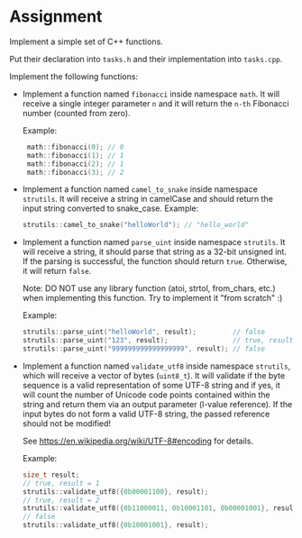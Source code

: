 # Assignment
Implement a simple set of C++ functions.

Put their declaration into `tasks.h` and their implementation into `tasks.cpp`.

Implement the following functions:
- Implement a function named `fibonacci` inside namespace `math`.
    It will receive a single integer parameter `n` and it will return the `n-th` Fibonacci number (counted from zero).
    
    Example:
    ```cpp
     math::fibonacci(0); // 0
     math::fibonacci(1); // 1
     math::fibonacci(2); // 1
     math::fibonacci(3); // 2
    ```
- Implement a function named `camel_to_snake` inside namespace `strutils`.
  It will receive a string in camelCase and should return the input string converted to snake_case.
  Example:
  ```cpp
  strutils::camel_to_snake("helloWorld"); // "hello_world"
  ```

- Implement a function named `parse_uint` inside namespace `strutils`.
  It will receive a string, it should parse that string as a 32-bit unsigned int.
  If the parsing is successful, the function should return `true`. Otherwise, it will return `false`.

  <!-- For the parsing to be successful, the input string has to contain a valid decimal representation of a 32-bit unsigned integer. -->
  <!-- If it contains any character other than a digit (0-9) anywhere in the string, parsing fails. -->
  <!-- If the string is empty, parsing fails. -->
  <!-- If the contained number is too large (it overflows 32-bit unsigned integer), parsing fails. -->

  Note: DO NOT use any library function (atoi, strtol, from_chars, etc.) when implementing this function. Try to implement it "from scratch" :)

  Example:
  ```cpp
  strutils::parse_uint("helloWorld", result);         // false
  strutils::parse_uint("123", result);                // true, result == 123
  strutils::parse_uint("999999999999999999", result); // false
  ```

- Implement a function named `validate_utf8` inside namespace `strutils`, which will receive a vector of bytes (`uint8_t`).
  It will validate if the byte sequence is a valid representation of some UTF-8 string and if yes, it will count the number of Unicode code points contained within the string and return them via an output parameter (l-value reference).
  If the input bytes do not form a valid UTF-8 string, the passed reference should not be modified!

  See https://en.wikipedia.org/wiki/UTF-8#encoding for details.

  Example:
  ```cpp
  size_t result;
  // true, result = 1
  strutils::validate_utf8({0b00001100}, result);
  // true, result = 2
  strutils::validate_utf8({0b11000011, 0b10001101, 0b00001001}, result);
  // false
  strutils::validate_utf8({0b10001001}, result);
  ```
